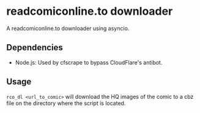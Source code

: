 # readcomiconline.to downloader

A readcomiconline.to downloader using asyncio.

## Dependencies

* Node.js: Used by cfscrape to bypass CloudFlare's antibot.

## Usage

`rco_dl <url_to_comic>` will download the HQ images of the comic to a cbz file on the directory where the script is located.

